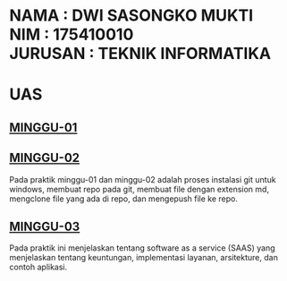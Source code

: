NAMA : DWI SASONGKO MUKTI  
NIM : 175410010  
JURUSAN : TEKNIK INFORMATIKA  
=======  

# UAS  
## [MINGGU-01](https://github.com/nocsas/tcc/tree/master/minggu-01)
## [MINGGU-02](https://github.com/nocsas/tcc/tree/master/minggu-02)  
Pada praktik minggu-01 dan minggu-02 adalah proses instalasi git untuk windows, membuat repo pada git, membuat file dengan extension md, mengclone file yang ada di repo, dan mengepush file ke repo.  

## [MINGGU-03](https://github.com/nocsas/tcc/tree/master/minggu-03)  
Pada praktik ini menjelaskan tentang software as a service (SAAS) yang menjelaskan tentang keuntungan, implementasi layanan, arsitekture, dan contoh aplikasi.